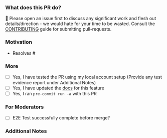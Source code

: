 ### What does this PR do?

🛑 Please open an issue first to discuss any significant work and flesh out details/direction - we would hate for your time to be wasted.
Consult the [CONTRIBUTING](https://github.com/aws-ia/terraform-aws-eks-blueprints/blob/main/CONTRIBUTING.md#contributing-via-pull-requests) guide for submitting pull-requests.

<!-- A brief description of the change being made with this pull request. -->

### Motivation

<!-- What inspired you to submit this pull request? -->
- Resolves #<issue-number>

### More

- [ ] Yes, I have tested the PR using my local account setup (Provide any test evidence report under Additional Notes)
- [ ] Yes, I have updated the [docs](https://github.com/aws-ia/terraform-aws-eks-blueprints/tree/main/docs) for this feature
- [ ] Yes, I ran `pre-commit run -a` with this PR

### For Moderators

- [ ] E2E Test successfully complete before merge?

### Additional Notes

<!-- Anything else we should know when reviewing? -->
